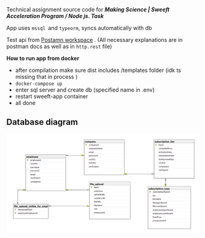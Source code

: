 Technical assignment source code for **_Making Science | Sweeft Acceleration Program / Node js. Task_**

App uses `mssql `and `typeorm`, syncs automatically with db 

Test api from [Postamn workspace](https://www.postman.com/winter-eclipse-230888/workspace/sweeft) . (All necessary explanations are in postman docs as well as in `http.rest` file)

**How to run app from docker**

-   after compilation make sure dist includes /templates folder (idk ts missing that in process )
-   `docker-compose up`
-   enter sql server and create db (specified name in .env)
-   restart sweeft-app container
-   all done

## **Database diagram**

![1710349166492](image/README/1710349166492.png)
